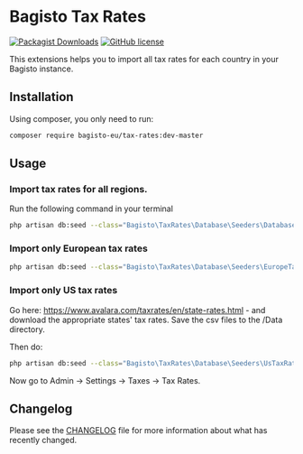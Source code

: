 # Bagisto Tax Rates
[![Packagist Downloads](https://img.shields.io/packagist/dt/bagisto-eu/tax-rates)](https://packagist.org/packages/bagisto-eu/tax-rates)
[![GitHub license](https://img.shields.io/github/license/bagisto-europe/tax-rates)](https://github.com/bagisto-europe/tax-rates/blob/master/LICENSE)

This extensions helps you to import all tax rates for each country in your Bagisto instance.  

## Installation

Using composer, you only need to run:
```sh
composer require bagisto-eu/tax-rates:dev-master
```

## Usage

### Import tax rates for all regions.
Run the following command in your terminal
```sh
php artisan db:seed --class="Bagisto\TaxRates\Database\Seeders\DatabaseSeeder"
```

### Import only European tax rates

```sh
php artisan db:seed --class="Bagisto\TaxRates\Database\Seeders\EuropeTaxRatesSeeder"
```

### Import only US tax rates

Go here: https://www.avalara.com/taxrates/en/state-rates.html - and download the appropriate states' tax rates.  Save the csv files to the /Data directory.

Then do:

```sh
php artisan db:seed --class="Bagisto\TaxRates\Database\Seeders\UsTaxRatesSeeder"
```

Now go to Admin -> Settings -> Taxes -> Tax Rates.

## Changelog
Please see the [CHANGELOG](CHANGELOG.md) file for more information about what has recently changed.
